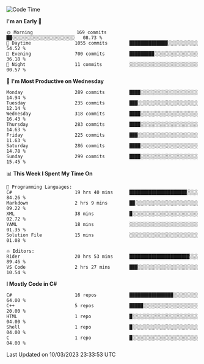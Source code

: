 <!--START_SECTION:waka-->
![Code Time](http://img.shields.io/badge/Code%20Time-986%20hrs%2038%20mins-blue)

**I'm an Early 🐤** 

```text
🌞 Morning                169 commits         ██░░░░░░░░░░░░░░░░░░░░░░░   08.73 % 
🌆 Daytime                1055 commits        ██████████████░░░░░░░░░░░   54.52 % 
🌃 Evening                700 commits         █████████░░░░░░░░░░░░░░░░   36.18 % 
🌙 Night                  11 commits          ░░░░░░░░░░░░░░░░░░░░░░░░░   00.57 % 
```
📅 **I'm Most Productive on Wednesday** 

```text
Monday                   289 commits         ████░░░░░░░░░░░░░░░░░░░░░   14.94 % 
Tuesday                  235 commits         ███░░░░░░░░░░░░░░░░░░░░░░   12.14 % 
Wednesday                318 commits         ████░░░░░░░░░░░░░░░░░░░░░   16.43 % 
Thursday                 283 commits         ████░░░░░░░░░░░░░░░░░░░░░   14.63 % 
Friday                   225 commits         ███░░░░░░░░░░░░░░░░░░░░░░   11.63 % 
Saturday                 286 commits         ████░░░░░░░░░░░░░░░░░░░░░   14.78 % 
Sunday                   299 commits         ████░░░░░░░░░░░░░░░░░░░░░   15.45 % 
```


📊 **This Week I Spent My Time On** 

```text
💬 Programming Languages: 
C#                       19 hrs 40 mins      █████████████████████░░░░   84.26 % 
Markdown                 2 hrs 9 mins        ██░░░░░░░░░░░░░░░░░░░░░░░   09.22 % 
XML                      38 mins             █░░░░░░░░░░░░░░░░░░░░░░░░   02.72 % 
YAML                     18 mins             ░░░░░░░░░░░░░░░░░░░░░░░░░   01.35 % 
Solution File            15 mins             ░░░░░░░░░░░░░░░░░░░░░░░░░   01.08 % 

🔥 Editors: 
Rider                    20 hrs 53 mins      ██████████████████████░░░   89.46 % 
VS Code                  2 hrs 27 mins       ███░░░░░░░░░░░░░░░░░░░░░░   10.54 % 
```

**I Mostly Code in C#** 

```text
C#                       16 repos            ████████████████░░░░░░░░░   64.00 % 
C++                      5 repos             █████░░░░░░░░░░░░░░░░░░░░   20.00 % 
HTML                     1 repo              █░░░░░░░░░░░░░░░░░░░░░░░░   04.00 % 
Shell                    1 repo              █░░░░░░░░░░░░░░░░░░░░░░░░   04.00 % 
C                        1 repo              █░░░░░░░░░░░░░░░░░░░░░░░░   04.00 % 
```




 Last Updated on 10/03/2023 23:33:53 UTC
<!--END_SECTION:waka-->
